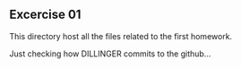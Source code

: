 ## Excercise 01 ##

This directory host all the files related to the first homework.

Just checking how DILLINGER commits to the github...

